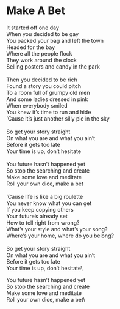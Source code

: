 # Make A Bet

It started off one day\
When you decided to be gay\
You packed your bag and left the town\
Headed for the bay\
Where all the people flock\
They work around the clock\
Selling posters and candy in the park\
\
Then you decided to be rich\
Found a story you could pitch\
To a room full of grumpy old men\
And some ladies dressed in pink\
When everybody smiled\
You knew it’s time to run and hide\
‘Cause it’s just another silly pie in the sky\
\
So get your story straight\
On what you are and what you ain’t\
Before it gets too late\
Your time is up, don’t hesitate\
\
You future hasn’t happened yet\
So stop the searching and create\
Make some love and meditate\
Roll your own dice, make a bet\
\
‘Cause life is like a big roulette\
You never know what you can get\
If you keep copying others\
Your future’s already set\
How to tell right from wrong?\
What’s your style and what’s your song?\
Where’s your home, where do you belong?\
\
So get your story straight\
On what you are and what you ain’t\
Before it gets too late\
Your time is up, don’t hesitate\

You future hasn’t happened yet\
So stop the searching and create\
Make some love and meditate\
Roll your own dice, make a bet\

